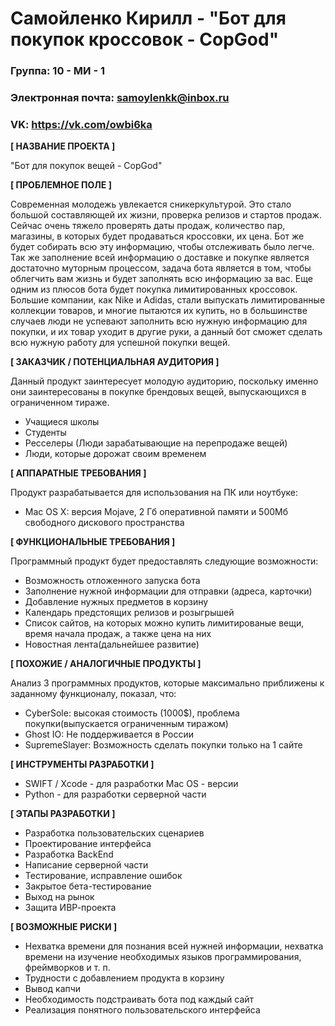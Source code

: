 # Самойленко  Кирилл - "Бот для покупок кроссовок - CopGod"

### Группа: 10 - МИ - 1
### Электронная почта: samoylenkk@inbox.ru
### VK: https://vk.com/owbi6ka

**[ НАЗВАНИЕ ПРОЕКТА ]**

"Бот для покупок вещей - CopGod"

**[ ПРОБЛЕМНОЕ ПОЛЕ ]**

Современная молодежь увлекается сникеркультурой. Это стало большой составляющей их жизни, проверка релизов и стартов продаж. Сейчас очень тяжело проверять даты продаж, количество пар, магазины, в которых будет продаваться кроссовки, их цена. Бот же будет собирать всю эту информацию, чтобы отслеживать было легче. Так же заполнение всей информацию о доставке и покупке является достаточно муторным процессом, задача бота является в том, чтобы облегчить вам жизнь и будет заполнять всю информацию за вас. Еще одним из плюсов бота будет покупка лимитированных кроссовок. Большие компании, как Nike и Adidas, стали выпускать лимитированные коллекции товаров, и многие пытаются их купить, но в большинстве случаев люди не успевают заполнить всю нужную информацию для покупки, и их товар уходит в другие руки, а данный бот сможет сделать всю нужную работу для успешной покупки вещей.

**[ ЗАКАЗЧИК / ПОТЕНЦИАЛЬНАЯ АУДИТОРИЯ ]**

Данный продукт заинтересует молодую аудиторию, поскольку именно они заинтересованы в покупке брендовых вещей,
выпускающихся в ограниченном тираже.

* Учащиеся школы
* Студенты
* Ресселеры (Люди зарабатывающие 
на перепродаже вещей)
* Люди, которые дорожат своим временем

**[ АППАРАТНЫЕ ТРЕБОВАНИЯ ]** 

Продукт разрабатывается для использования на ПК или ноутбуке:

* Mac OS X: версия Mojave, 2 Гб оперативной памяти и 500Мб свободного дискового пространства

**[ ФУНКЦИОНАЛЬНЫЕ ТРЕБОВАНИЯ ]**

Программный продукт будет предоставлять следующие возможности:
* Возможность отложенного запуска бота
* Заполнение нужной информации для отправки (адреса, карточки)
* Добавление нужных предметов в корзину
* Календарь предстоящих релизов и розыгрышей 
* Список сайтов, на которых можно купить лимитированые вещи, время начала продаж, а также цена на них
* Новостная лента(дальнейшее развитие)

**[ ПОХОЖИЕ / АНАЛОГИЧНЫЕ ПРОДУКТЫ ]**

Анализ 3 программных продуктов, которые максимально приближены к заданному функционалу, показал, что:
* СyberSole: высокая стоимость (1000$), проблема покупки(выпускается ограниченным тиражом)
* Ghost IO: Не поддерживается в России
* SupremeSlayer: Возможность сделать покупки только на 1 сайте

**[ ИНСТРУМЕНТЫ РАЗРАБОТКИ ]**

* SWIFT / Xcode - для разработки Mac OS - версии
* Python - для разработки серверной части

**[ ЭТАПЫ РАЗРАБОТКИ ]**
*	Разработка пользовательских сценариев
*	Проектирование интерфейса
* Разработка BackEnd
* Написание серверной части
* Тестирование, исправление ошибок
* Закрытое бета-тестирование
* Выход на рынок
* Защита ИВР-проекта

**[ ВОЗМОЖНЫЕ РИСКИ ]**
* Нехватка времени для познания всей нужней информации,
нехватка времени на изучение необходимых языков программирования, фреймворков и т. п.
* Трудности с добавлением продукта в корзину
* Вывод капчи
* Необходимость подстраивать бота под каждый сайт
* Реализация понятного пользовательского интерфейса
